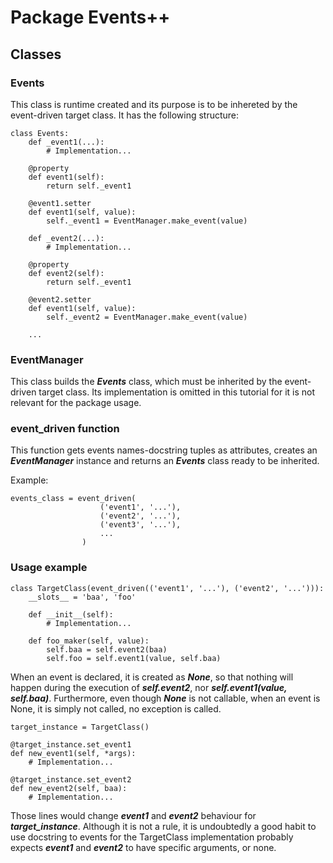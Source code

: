 # Package Events++

## Classes
### Events
This class is runtime created and its purpose is to be inhereted by the event-driven
target class. It has the following structure:

    class Events:
        def _event1(...):
            # Implementation...

        @property
        def event1(self):
            return self._event1

        @event1.setter
        def event1(self, value):
            self._event1 = EventManager.make_event(value)

        def _event2(...):
            # Implementation...

        @property
        def event2(self):
            return self._event1

        @event2.setter
        def event1(self, value):
            self._event2 = EventManager.make_event(value)

        ...

### EventManager
This class builds the **_Events_** class, which must be inherited by the event-driven
target class. Its implementation is omitted in this tutorial for it is not relevant
for the package usage.

### event_driven function
This function gets events names-docstring tuples as attributes, creates an
**_EventManager_** instance and returns an **_Events_** class ready to be inherited.

Example:

    events_class = event_driven(
                        ('event1', '...'),
                        ('event2', '...'),
                        ('event3', '...'),
                        ...
                    )


### Usage example

    class TargetClass(event_driven(('event1', '...'), ('event2', '...'))):
        __slots__ = 'baa', 'foo'

        def __init__(self):
            # Implementation...

        def foo_maker(self, value):
            self.baa = self.event2(baa)
            self.foo = self.event1(value, self.baa)

When an event is declared, it is created as **_None_**, so that nothing will happen
during the execution of **_self.event2_**, nor **_self.event1(value, self.baa)_**.
Furthermore, even though **_None_** is not callable, when an event is None, it is
simply not called, no exception is called.

    target_instance = TargetClass()

    @target_instance.set_event1
    def new_event1(self, *args):
        # Implementation...

    @target_instance.set_event2
    def new_event2(self, baa):
        # Implementation...



Those lines would change **_event1_** and **_event2_** behaviour for
**_target_instance_**. Although it is not a rule, it is undoubtedly a good habit to
use docstring to events for the TargetClass implementation probably expects
**_event1_** and **_event2_** to have specific arguments, or none.